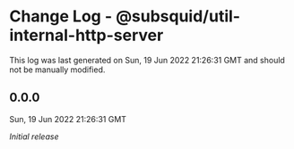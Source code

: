 # Change Log - @subsquid/util-internal-http-server

This log was last generated on Sun, 19 Jun 2022 21:26:31 GMT and should not be manually modified.

## 0.0.0
Sun, 19 Jun 2022 21:26:31 GMT

_Initial release_

